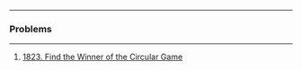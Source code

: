 ***
### Problems
***
1. [1823. Find the Winner of the Circular Game](https://leetcode.com/problems/find-the-winner-of-the-circular-game/)